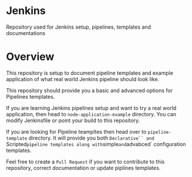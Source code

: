 # Jenkins

Repository used for Jenkins setup, pipelines, templates and documentations


# Overview

This repository is setup to document pipeline templates and example application of what real world Jenkins pipeline should look like. 

This repository should provide you a basic and advanced options for Pipelines templates. 

If you are learning Jenkins pipelines setup and want to try a real world application, then head to `node-application-example` directory. You can modify Jenkinsfile or point your build to this repository. 

If you are looking for Pipeline teampltes then head over to `pipeline-template` directory. It will provide you both `Declarative`` and `Scripted` pipeline templates along with `simple` and `advabced` configuration templates. 



Feel free to create a `Pull Request` if you want to contribute to this repository, correct documentation or update piplines templates.